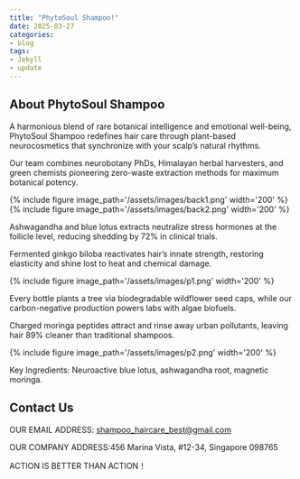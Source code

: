 ```yaml
---
title: "PhytoSoul Shampoo!"
date: 2025-03-27
categories:
- blog
tags:
- Jekyll
- update
---
```


## About PhytoSoul Shampoo

A harmonious blend of rare botanical intelligence and emotional well-being, PhytoSoul Shampoo redefines hair care through plant-based neurocosmetics that synchronize with your scalp’s natural rhythms.

Our team combines neurobotany PhDs, Himalayan herbal harvesters, and green chemists pioneering zero-waste extraction methods for maximum botanical potency.

{% include figure image_path='/assets/images/back1.png' width='200' %}
{% include figure image_path='/assets/images/back2.png' width='200' %}

Ashwagandha and blue lotus extracts neutralize stress hormones at the follicle level, reducing shedding by 72% in clinical trials.

Fermented ginkgo biloba reactivates hair’s innate strength, restoring elasticity and shine lost to heat and chemical damage.

{% include figure image_path='/assets/images/p1.png' width='200' %}

Every bottle plants a tree via biodegradable wildflower seed caps, while our carbon-negative production powers labs with algae biofuels.

Charged moringa peptides attract and rinse away urban pollutants, leaving hair 89% cleaner than traditional shampoos.

{% include figure image_path='/assets/images/p2.png' width='200' %}

Key Ingredients: Neuroactive blue lotus, ashwagandha root, magnetic moringa.

## Contact Us

OUR EMAIL ADDRESS: shampoo_haircare_best@gmail.com

OUR COMPANY ADDRESS:456 Marina Vista, #12-34, Singapore 098765

ACTION IS BETTER THAN ACTION！

